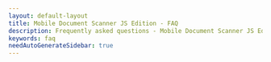 ```yaml
---
layout: default-layout
title: Mobile Document Scanner JS Edition - FAQ
description: Frequently asked questions - Mobile Document Scanner JS Edition
keywords: faq
needAutoGenerateSidebar: true
---
```

